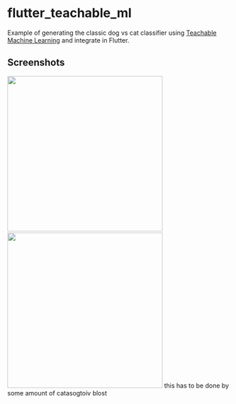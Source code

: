 # flutter_teachable_ml

Example of generating the classic dog vs cat classifier using [Teachable Machine Learning](https://teachablemachine.withgoogle.com/) and integrate in Flutter.

## Screenshots
<img src="firstImage.png" width=350>&nbsp;&nbsp;&nbsp;&nbsp;&nbsp;&nbsp;&nbsp;&nbsp;&nbsp;&nbsp;&nbsp;&nbsp;&nbsp;&nbsp;&nbsp;&nbsp;<img src="secondImage.png" width=350>
this has to be done by some amount of catasogtoiv  blost
